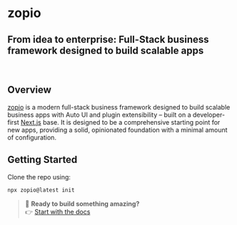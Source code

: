 # zopio

## From idea to enterprise: Full-Stack business framework designed to build scalable apps

<div>
  <img src="https://img.shields.io/npm/dy/zopio" alt="" />
  <img src="https://img.shields.io/npm/v/zopio" alt="" />
  <img src="https://img.shields.io/github/license/zopiolabs/zopio" alt="" />
  <img src="https://img.shields.io/badge/tech-stack-0690fa.svg?style=flat" alt="" />
</div>

## Overview

[zopio](https://github.com/zopiolabs/zopio) is a modern full-stack business framework designed to build scalable business apps with Auto UI and plugin extensibility – built on a developer-first [Next.js](https://nextjs.org/) base. It is designed to be a comprehensive starting point for new apps, providing a solid, opinionated foundation with a minimal amount of configuration.

## Getting Started

Clone the repo using:

```sh
npx zopio@latest init 
```

> 🚀 **Ready to build something amazing?**  
> 👉 [Start with the docs](https://docs.zopio.dev)

